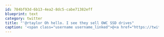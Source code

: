 ```yaml
---
id: 784bf93d-6b13-4ea2-8dc5-cabe71382eff
blueprint: text
category: twitter
title: "'@rtaylor Oh hello. I see they sell OWC SSD drives"
caption: '<span class="username username_linked">@<a href="https://twitter.com/rtaylor" title="Elon Musk">rtaylor</a></span> Oh hello. I see they sell OWC SSD drives'
---
```

